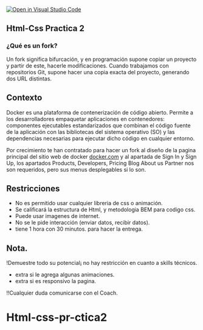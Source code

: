 [![Open in Visual Studio Code](https://classroom.github.com/assets/open-in-vscode-f059dc9a6f8d3a56e377f745f24479a46679e63a5d9fe6f495e02850cd0d8118.svg)](https://classroom.github.com/online_ide?assignment_repo_id=7329296&assignment_repo_type=AssignmentRepo)
## Html-Css Practica 2

### ¿Qué es un fork?

Un fork significa bifurcación, y en programación supone copiar un proyecto y partir de este,  hacerle modificaciones. Cuando trabajamos con repositorios Git, supone hacer una copia exacta del proyecto, generando dos URL distintas. 

## Contexto

Docker es una plataforma de contenerización de código abierto. Permite a los desarrolladores empaquetar aplicaciones en contenedores: componentes ejecutables estandarizados que combinan el código fuente de la aplicación con las bibliotecas del sistema operativo (SO) y las dependencias necesarias para ejecutar dicho código en cualquier entorno.

Por crecimiento te han contratado para hacer un fork al diseño de la  pagina principal del sitio web de docker [docker.com](https://www.docker.com/) y al apartada de Sign In y Sign Up, los apartados Products, Developers, Pricing Blog About us Partner nos son requeridos, pero sus menus desplegables si lo son. 

## Restricciones
- No es permitido usar cualquier libreria de css o animación.
- Se calificará la estructura de Html, y metodologia BEM para codigo css.
- Puede usar imagenes de internet.
- No se le pide interacción (enviar datos, recibir datos).
- tiene 1 hora con 30 minutos. para hacer la entrega.

## Nota.
!Demuestre todo su potencial¡ no hay restricción en cuanto a skills técnicos.

- extra si le agrega algunas animaciones.
- extra si es responsivo la pagina.

!!Cualquier duda comunicarse con el Coach.



# Html-css-pr-ctica2
